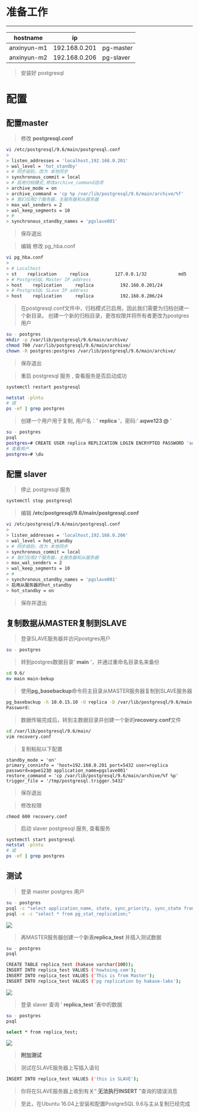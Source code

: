 # 准备工作

---



| hostname    | ip            |           |
| ----------- | ------------- | --------- |
| anxinyun-m1 | 192.168.0.201 | pg-master |
| anxinyun-m2 | 192.168.0.206 | pg-slaver |



> 安装好 postgresql



# 配置

## 配置master

> 

> 修改 **postgresql.conf**



```bash
vi /etc/postgresql/9.6/main/postgresql.conf
> 
> listen_addresses = 'localhost,192.168.0.201'
> wal_level = 'hot_standby'
> # 同步级别，改为 本地同步
> synchronous_commit = local
> # 启用归档模式,修改archive_command选项
> archive_mode = on
> archive_command = 'cp %p /var/lib/postgresql/9.6/main/archive/%f'
> # 我们仅用2个服务器，主服务器和从服务器 
> max_wal_senders = 2
> wal_keep_segments = 10
> # 
> synchronous_standby_names = 'pgslave001'
```

> 保存退出

> 编辑 修改 pg_hba.conf

```bash
vi pg_hba.conf
>
> # Localhost
> st    replication     replica          127.0.0.1/32            md5
> # PostgreSQL Master IP address
> host    replication     replica          192.168.0.201/24            md5
> # PostgreSQL SLave IP address
> host    replication     replica          192.168.0.206/24            md5

```



> 在postgresql.conf文件中，归档模式已启用，因此我们需要为归档创建一个新目录。 创建一个新的归档目录，更改权限并将所有者更改为postgres用户

```bash
su - postgres
mkdir -p /var/lib/postgresql/9.6/main/archive/
chmod 700 /var/lib/postgresql/9.6/main/archive/
chown -R postgres:postgres /var/lib/postgresql/9.6/main/archive/
```

> 保存退出

> 重启 postgresql 服务 , 查看服务是否启动成功

```bash
systemctl restart postgresql

netstat -plntu
# 或
ps -ef | grep postgres

```

> 创建一个用户用于复制, 用户名：' **replica** '，密码:' **aqwe123 @** '

```bash
su - postgres
psql
postgres=# CREATE USER replica REPLICATION LOGIN ENCRYPTED PASSWORD 'aqwe123@';
# 查看用户
postgres=# \du

```



## 配置 slaver

> 停止 postgresql 服务

```bash
systemctl stop postgresql
```

> 编辑 **/etc/postgresql/9.6/main/postgresql.conf**

```bash
vi /etc/postgresql/9.6/main/postgresql.conf
> 
> listen_addresses = 'localhost,192.168.0.206'
> wal_level = hot_standby
> # 同步级别，改为 本地同步
> synchronous_commit = local
> # 我们仅用2个服务器，主服务器和从服务器 
> max_wal_senders = 2
> wal_keep_segments = 10
> # 
> synchronous_standby_names = 'pgslave001'
> 启用从服务器的hot_standby 
> hot_standby = on
```

> 保存并退出

## 复制数据从MASTER复制到SLAVE

> 登录SLAVE服务器并访问postgres用户

```bash
su - postgres
```

> 转到postgres数据目录' **main** '，并通过重命名目录名来备份

```bash
cd 9.6/
mv main main-bekup
```

> 使用**pg_basebackup**命令将主目录从MASTER服务器复制到SLAVE服务器

```bash
pg_basebackup -h 10.0.15.10 -U replica -D /var/lib/postgresql/9.6/main -P --xlog
Password:
```

> 数据传输完成后，转到主数据目录并创建一个新的**recovery.conf**文件

```bash
cd /var/lib/postgresql/9.6/main/
vim recovery.conf
```

> 复制粘贴以下配置

```
standby_mode = 'on'
primary_conninfo = 'host=192.168.0.201 port=5432 user=replica password=aqwe123@ application_name=pgslave001'
restore_command = 'cp /var/lib/postgresql/9.6/main/archive/%f %p'
trigger_file = '/tmp/postgresql.trigger.5432'
```

> 保存退出

> 修改权限

```
chmod 600 recovery.conf
```

> 启动 slaver  postgresql 服务, 查看服务

```bash
systemctl start postgresql
netstat -plntu
# 或
ps -ef | grep postgres
```

## 测试

> 登录 master postgres 用户

```bash
su - postgres
psql -c "select application_name, state, sync_priority, sync_state from pg_stat_replication;"
psql -x -c "select * from pg_stat_replication;"
```

![](/assets/pg_02.png)

> 再MASTER服务器创建一个新表**replica_test**  并插入测试数据

```bash
su - postgres
psql

CREATE TABLE replica_test (hakase varchar(100));
INSERT INTO replica_test VALUES ('howtoing.com');
INSERT INTO replica_test VALUES ('This is from Master');
INSERT INTO replica_test VALUES ('pg replication by hakase-labs');
```

![](/assets/pg_01.png)

> 登录 slaver 查询  ' **replica_test** '表中的数据

```bash
su - postgres
psql

select * from replica_test;
```

![](/assets/pg_03.png)

> **附加测试**

> 测试在SLAVE服务器上写插入语句

```bash
INSERT INTO replica_test VALUES ('this is SLAVE');
```

> 你将在SLAVE服务器上收到有关“ **无法执行INSERT** ”查询的错误消息



> 至此，在Ubuntu 16.04上安装和配置PostgreSQL 9.6与主从复制已经完成